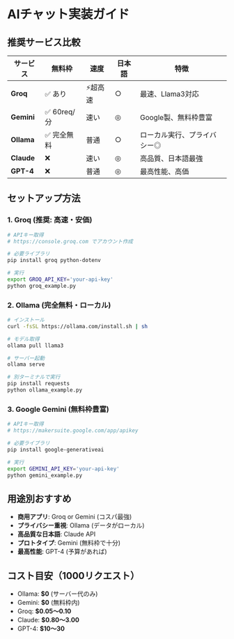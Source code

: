 # AIチャット実装ガイド

## 推奨サービス比較

| サービス | 無料枠 | 速度 | 日本語 | 特徴 |
|---------|--------|------|--------|------|
| **Groq** | ✅ あり | ⚡超高速 | ○ | 最速、Llama3対応 |
| **Gemini** | ✅ 60req/分 | 速い | ◎ | Google製、無料枠豊富 |
| **Ollama** | ✅ 完全無料 | 普通 | ○ | ローカル実行、プライバシー◎ |
| **Claude** | ❌ | 速い | ◎ | 高品質、日本語最強 |
| **GPT-4** | ❌ | 普通 | ◎ | 最高性能、高価 |

## セットアップ方法

### 1. Groq (推奨: 高速・安価)
```bash
# APIキー取得
# https://console.groq.com でアカウント作成

# 必要ライブラリ
pip install groq python-dotenv

# 実行
export GROQ_API_KEY='your-api-key'
python groq_example.py
```

### 2. Ollama (完全無料・ローカル)
```bash
# インストール
curl -fsSL https://ollama.com/install.sh | sh

# モデル取得
ollama pull llama3

# サーバー起動
ollama serve

# 別ターミナルで実行
pip install requests
python ollama_example.py
```

### 3. Google Gemini (無料枠豊富)
```bash
# APIキー取得
# https://makersuite.google.com/app/apikey

# 必要ライブラリ
pip install google-generativeai

# 実行
export GEMINI_API_KEY='your-api-key'
python gemini_example.py
```

## 用途別おすすめ

- **商用アプリ**: Groq or Gemini (コスパ最強)
- **プライバシー重視**: Ollama (データがローカル)
- **高品質な日本語**: Claude API
- **プロトタイプ**: Gemini (無料枠で十分)
- **最高性能**: GPT-4 (予算があれば)

## コスト目安（1000リクエスト）

- Ollama: **$0** (サーバー代のみ)
- Gemini: **$0** (無料枠内)
- Groq: **$0.05～0.10**
- Claude: **$0.80～3.00**
- GPT-4: **$10～30**